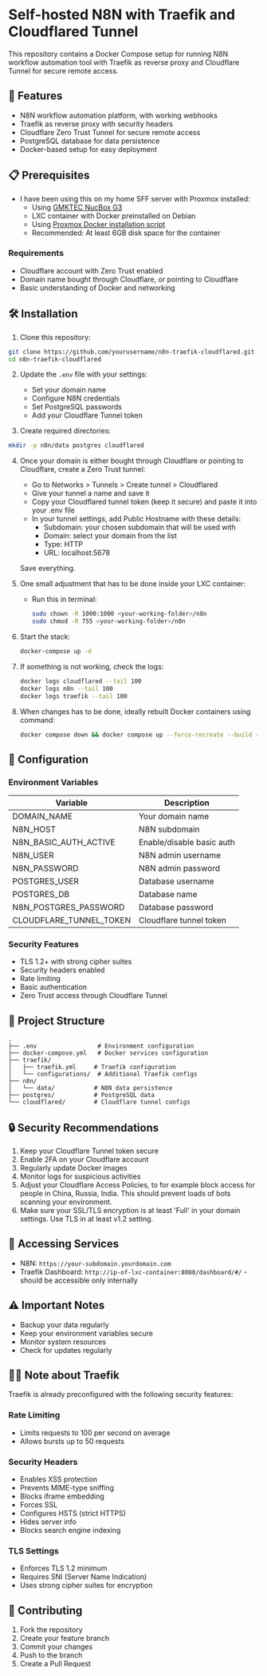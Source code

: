 # Self-hosted N8N with Traefik and Cloudflared Tunnel

This repository contains a Docker Compose setup for running N8N workflow automation tool with Traefik as reverse proxy and Cloudflare Tunnel for secure remote access.

## 🚀 Features

- N8N workflow automation platform, with working webhooks
- Traefik as reverse proxy with security headers
- Cloudflare Zero Trust Tunnel for secure remote access
- PostgreSQL database for data persistence
- Docker-based setup for easy deployment

## 📋 Prerequisites

- I have been using this on my home SFF server with Proxmox installed:
  - Using [GMKTEC NucBox G3](https://www.gmktec.com/products/nucbox-g3-most-cost-effective-mini-pc-with-intel-n100-processor)
  - LXC container with Docker preinstalled on Debian
  - Using [Proxmox Docker installation script](https://community-scripts.github.io/ProxmoxVE/scripts?id=docker)
  - Recommended: At least 6GB disk space for the container

### Requirements
- Cloudflare account with Zero Trust enabled
- Domain name bought through Cloudflare, or pointing to Cloudflare
- Basic understanding of Docker and networking

## 🛠️ Installation

1. Clone this repository:
```bash
git clone https://github.com/yourusername/n8n-traefik-cloudflared.git
cd n8n-traefik-cloudflared
```

2. Update the `.env` file with your settings:
   - Set your domain name
   - Configure N8N credentials
   - Set PostgreSQL passwords
   - Add your Cloudflare Tunnel token

3. Create required directories:
```bash
mkdir -p n8n/data postgres cloudflared
```

4. Once your domain is either bought through Cloudflare or pointing to Cloudflare, create a Zero Trust tunnel:
    - Go to Networks > Tunnels > Create tunnel > Cloudflared
    - Give your tunnel a name and save it
    - Copy your Cloudflared tunnel token (keep it secure) and paste it into your .env file
    - In your tunnel settings, add Public Hostname with these details:
        * Subdomain: your chosen subdomain that will be used with <your-domain>
        * Domain: select your domain from the list
        * Type: HTTP
        * URL: localhost:5678
        
    Save everything.

5. One small adjustment that has to be done inside your LXC container:
    - Run this in terminal:
        ```bash
        sudo chown -R 1000:1000 <your-working-folder>/n8n
        sudo chmod -R 755 <your-working-folder>/n8n
        ```

6. Start the stack:
    ```bash
    docker-compose up -d
    ```

7. If something is not working, check the logs:
    ```bash
    docker logs cloudflared --tail 100
    docker logs n8n --tail 100
    docker logs traefik --tail 100
    ```

8. When changes has to be done, ideally rebuilt Docker containers using command:
    ```bash
    docker compose down && docker compose up --force-recreate --build --detach
    ```

## 🔧 Configuration

### Environment Variables

| Variable | Description |
|----------|-------------|
| DOMAIN_NAME | Your domain name |
| N8N_HOST | N8N subdomain |
| N8N_BASIC_AUTH_ACTIVE | Enable/disable basic auth |
| N8N_USER | N8N admin username |
| N8N_PASSWORD | N8N admin password |
| POSTGRES_USER | Database username |
| POSTGRES_DB | Database name |
| N8N_POSTGRES_PASSWORD | Database password |
| CLOUDFLARE_TUNNEL_TOKEN | Cloudflare tunnel token |

### Security Features

- TLS 1.2+ with strong cipher suites
- Security headers enabled
- Rate limiting
- Basic authentication
- Zero Trust access through Cloudflare Tunnel

## 📂 Project Structure

```
.
├── .env                 # Environment configuration
├── docker-compose.yml   # Docker services configuration
├── traefik/
│   ├── traefik.yml     # Traefik configuration
│   └── configurations/  # Additional Traefik configs
├── n8n/
│   └── data/           # N8N data persistence
├── postgres/           # PostgreSQL data
└── cloudflared/        # Cloudflare tunnel configs
```

## 🔒 Security Recommendations

1. Keep your Cloudflare Tunnel token secure
2. Enable 2FA on your Cloudflare account
3. Regularly update Docker images
4. Monitor logs for suspicious activities
5. Adjust your Cloudflare Access Policies, to for example block access for people in China, Russia, India. This should prevent loads of bots scanning your environment.
6. Make sure your SSL/TLS encryption is at least 'Full' in your domain settings. Use TLS in at least v1.2 setting.

## 🚀 Accessing Services

- N8N: `https://your-subdomain.yourdomain.com`
- Traefik Dashboard: `http://ip-of-lxc-container:8080/dashboard/#/` - should be accessible only internally


## ⚠️ Important Notes

- Backup your data regularly
- Keep your environment variables secure
- Monitor system resources
- Check for updates regularly

## 👮‍♂️ Note about Traefik

Traefik is already preconfigured with the following security features:

### Rate Limiting
- Limits requests to 100 per second on average
- Allows bursts up to 50 requests

### Security Headers
- Enables XSS protection
- Prevents MIME-type sniffing
- Blocks iframe embedding
- Forces SSL
- Configures HSTS (strict HTTPS)
- Hides server info
- Blocks search engine indexing

### TLS Settings
- Enforces TLS 1.2 minimum
- Requires SNI (Server Name Indication)
- Uses strong cipher suites for encryption

## 🤝 Contributing

1. Fork the repository
2. Create your feature branch
3. Commit your changes
4. Push to the branch
5. Create a Pull Request

